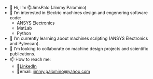 - 👋 Hi, I’m @JimsPalo (Jimmy Palomino)
- 👀 I’m interested in Electric machines design and engenering software code:
  * ANSYS Electronics
  * MatLab 
  * Python 
- 🌱 I’m currently learning about machines scripting (ANSYS Electronics and Pyleecan).
- 💞️ I'm looking to collaborate on machine design projects and scientific publications.
- 📫 How to reach me:
  * 🔗[LinkedIn](https://www.linkedin.com/in/jimmypalomino/)
  * 📧email: jimmy.palomino@yahoo.com


